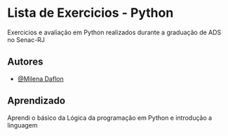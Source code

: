 
# Lista de Exercicios - Python

Exercicios e avaliação em Python realizados durante a graduação de ADS no Senac-RJ



## Autores

- [@Milena Daflon](https://github.com/foxwire96)


## Aprendizado

Aprendi o básico da Lógica da programação em Python e introdução a linguagem 

